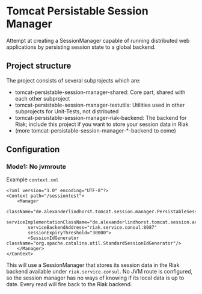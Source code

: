 # Tomcat Persistable Session Manager
Attempt at creating a SessionManager capable of running distributed web applications by persisting session state to a global backend.

## Project structure
The project consists of several subprojects which are:
* tomcat-persistable-session-manager-shared: Core part, shared with each other subproject
* tomcat-persistable-session-manager-testutils: Utilities used in other subprojects for Unit-Tests, not distributed
* tomcat-persistable-session-manager-riak-backend: The backend for Riak; include this project if you want to store your session data in Riak
* (more tomcat-persistable-session-manager-*-backend to come)

## Configuration

### Mode1: No jvmroute
Example `context.xml`
```
<?xml version="1.0" encoding="UTF-8"?>
<Context path="/sessiontest">
    <Manager
        className="de.alexanderlindhorst.tomcat.session.manager.PersistableSessionManager"
        serviceImplementationClassName="de.alexanderlindhorst.tomcat.session.access.riak.SynchronousRiakService"
        serviceBackendAddress="riak.service.consul:8087"
        sessionExpiryThreshold="30000">
        <SessionIdGenerator className="org.apache.catalina.util.StandardSessionIdGenerator"/>
    </Manager>
</Context>

```

This will use a SessionManager that stores its session data in the Riak backend available under `riak.service.consul`. No JVM route is configured, so the session manager has no ways of knowing if its local data is up to date. Every read will fire back to the Riak backend.
